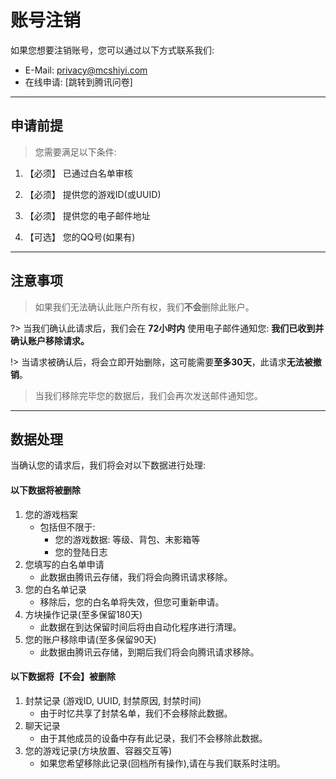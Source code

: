 # 账号注销

如果您想要注销账号，您可以通过以下方式联系我们:

- E-Mail: [privacy@mcshiyi.com](mailto:privacy@mcshiyi.com)  
- 在线申请: [跳转到腾讯问卷]

-----

## 申请前提

> 您需要满足以下条件:

1. 【必须】 已通过白名单审核

2. 【必须】 提供您的游戏ID(或UUID)

3. 【必须】 提供您的电子邮件地址

4. 【可选】 您的QQ号(如果有)

-----

## 注意事项

> 如果我们无法确认此账户所有权，我们**不会**删除此账户。  

?> 当我们确认此请求后，我们会在 **72小时内** 使用电子邮件通知您: **我们已收到并确认账户移除请求。**

!> 当请求被确认后，将会立即开始删除，这可能需要**至多30天**，此请求**无法被撤销**。

> 当我们移除完毕您的数据后，我们会再次发送邮件通知您。

-----

## 数据处理

当确认您的请求后，我们将会对以下数据进行处理:

#### 以下数据将被删除
1. 您的游戏档案
    - 包括但不限于:
        - 您的游戏数据: 等级、背包、末影箱等
        - 您的登陆日志
2. 您填写的白名单申请
    - 此数据由腾讯云存储，我们将会向腾讯请求移除。
3. 您的白名单记录
    - 移除后，您的白名单将失效，但您可重新申请。
4. 方块操作记录(至多保留180天)
    - 此数据在到达保留时间后将由自动化程序进行清理。
5. 您的账户移除申请(至多保留90天)
    - 此数据由腾讯云存储，到期后我们将会向腾讯请求移除。

#### 以下数据将【不会】被删除
1. 封禁记录 (游戏ID, UUID, 封禁原因, 封禁时间)
    - 由于时忆共享了封禁名单，我们不会移除此数据。
2. 聊天记录
    - 由于其他成员的设备中存有此记录，我们不会移除此数据。
3. 您的游戏记录(方块放置、容器交互等)
    - 如果您希望移除此记录(回档所有操作),请在与我们联系时注明。